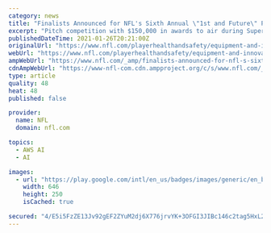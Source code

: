 ```yaml
---
category: news
title: "Finalists Announced for NFL's Sixth Annual \"1st and Future\" Pitch Competition Powered by AWS"
excerpt: "Pitch competition with $150,000 in awards to air during Super Bowl LV Week on Tuesday, February 2, at 8:00 p.m. EST on NFL Network"
publishedDateTime: 2021-01-26T20:21:00Z
originalUrl: "https://www.nfl.com/playerhealthandsafety/equipment-and-innovation/1st-and-future/finalists-announced-for-nfl-s-sixth-annual-1st-and-future-pitch-competition-powe"
webUrl: "https://www.nfl.com/playerhealthandsafety/equipment-and-innovation/1st-and-future/finalists-announced-for-nfl-s-sixth-annual-1st-and-future-pitch-competition-powe"
ampWebUrl: "https://www.nfl.com/_amp/finalists-announced-for-nfl-s-sixth-annual-1st-and-future-pitch-competition-powe"
cdnAmpWebUrl: "https://www-nfl-com.cdn.ampproject.org/c/s/www.nfl.com/_amp/finalists-announced-for-nfl-s-sixth-annual-1st-and-future-pitch-competition-powe"
type: article
quality: 48
heat: 48
published: false

provider:
  name: NFL
  domain: nfl.com

topics:
  - AWS AI
  - AI

images:
  - url: "https://play.google.com/intl/en_us/badges/images/generic/en_badge_web_generic.png"
    width: 646
    height: 250
    isCached: true

secured: "4/E5i5FzZE13Jv92gEF2ZYuM2dj6X776jrvYK+3OFGI3JIBc146c2tag5HxL2SZu+qyyo77k6CYDeSuXyAoXbBxxhpUNiBYI/xqYKOwCmFa9TnZbXf8Y/8T2CYClxTXyxOBd1SysNJCD+zl+xpBgcDDXSbBMEE2pevG+lLdH2DkuI6tOpjvj1k+hr37oDPjlAci4CMOYH7UjyolL/0VHhwkvBQU3Yb5MdEgV9fd8syGPhc697/Izx04wivqBXARsnG63rtt9qoW038AW3nSXtvqmCTTBEzs06P9l9xg3rUESKG3Uw+DHRXcAG7alaWlLFFsxqAp6dXhHy9jVHEMbiRSQwfCGvBnOd7TOCkTragk=;truiM0T3iz0Lp7hkQhbzqg=="
---
```


